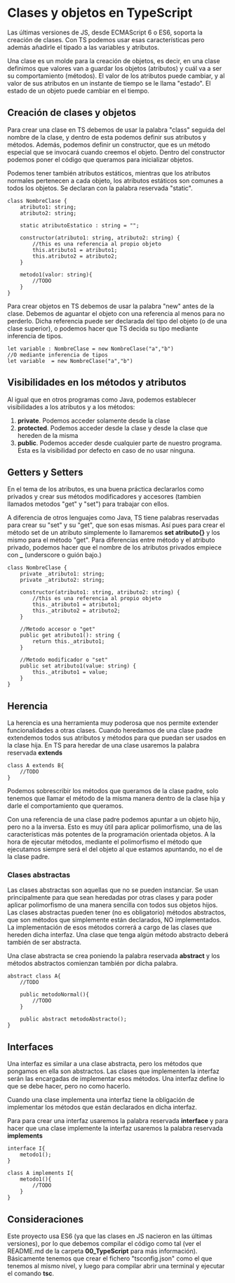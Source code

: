 # Clases y objetos en TypeScript

Las últimas versiones de JS, desde ECMAScript 6 o ES6, soporta la creación de clases. Con TS podemos usar esas características pero además añadirle el tipado a las variables y atributos.

Una clase es un molde para la creación de objetos, es decir, en una clase definimos que valores van a guardar los objetos (atributos) y cuál va a ser su comportamiento (métodos). El valor de los atributos puede cambiar, y al valor de sus atributos en un instante de tiempo se le llama "estado". El estado de un objeto puede cambiar en el tiempo. 

## Creación de clases y objetos

Para crear una clase en TS debemos de usar la palabra "class" seguida del nombre de la clase, y dentro de esta podemos definir sus atributos y métodos. Además, podemos definir un constructor, que es un método especial que se invocará cuando creemos el objeto. Dentro del constructor podemos poner el código que queramos para inicializar objetos. 

Podemos tener también atributos estáticos, mientras que los atributos normales pertenecen a cada objeto, los atributos estáticos son comunes a todos los objetos. Se declaran con la palabra reservada "static".

    class NombreClase {
        atributo1: string;
        atributo2: string;

        static atributoEstatico : string = "";

        constructor(atributo1: string, atributo2: string) {
            //this es una referencia al propio objeto
            this.atributo1 = atributo1;
            this.atributo2 = atributo2;
        }

        metodo1(valor: string){
            //TODO
        }
    }

Para crear objetos en TS debemos de usar la palabra "new" antes de la clase. Debemos de aguantar el objeto con una referencia al menos para no perderlo. Dicha referencia puede ser declarada del tipo del objeto (o de una clase superior), o podemos hacer que TS decida su tipo mediante inferencia de tipos.

    let variable : NombreClase = new NombreClase("a","b")
    //O mediante inferencia de tipos
    let variable  = new NombreClase("a","b")

## Visibilidades en los métodos y atributos
Al igual que en otros programas como Java, podemos establecer visibilidades a los atributos y a los métodos:

1. <b>private</b>. Podemos acceder solamente desde la clase
2. <b>protected</b>. Podemos acceder desde la clase y desde la clase que hereden de la misma
3. <b>public</b>. Podemos acceder desde cualquier parte de nuestro programa. Esta es la visibilidad por defecto en caso de no usar ninguna.

## Getters y Setters

En el tema de los atributos, es una buena práctica declararlos como privados y crear sus métodos modificadores y accesores (tambien llamados metodos "get" y "set") para trabajar con ellos.

A diferencia de otros lenguajes como Java, TS tiene palabras reservadas para crear su "set" y su "get", que son esas mismas. Así pues para crear el método set de un atributo simplemente lo llamaremos <b>set atributo{}</b> y los mismo para el método "get". Para diferencias entre método y el atributo privado, podemos hacer que el nombre de los atributos privados empiece con <b>_</b> (underscore o guión bajo.)

    class NombreClase {
        private _atributo1: string;
        private _atributo2: string;

        constructor(atributo1: string, atributo2: string) {
            //this es una referencia al propio objeto
            this._atributo1 = atributo1;
            this._atributo2 = atributo2;
        }

        //Metodo accesor o "get"
        public get atributo1(): string {
            return this._atributo1;
        }

        //Metodo modificador o "set"
        public set atributo1(value: string) {
            this._atributo1 = value;
        }
    }

## Herencia

La herencia es una herramienta muy poderosa que nos permite extender funcionalidades a otras clases. Cuando heredamos de una clase padre extendemos todos sus atributos y métodos para que puedan ser usados en la clase hija. En TS para heredar de una clase usaremos la palabra reservada <b>extends</b>

    class A extends B{
        //TODO
    }

Podemos sobrescribir los métodos que queramos de la clase padre, solo tenemos que llamar el método de la misma manera dentro de la clase hija y darle el comportamiento que queramos.

Con una referencia de una clase padre podemos apuntar a un objeto hijo, pero no a la inversa. Esto es muy útil para aplicar polimorfismo, una de las características más potentes de la programación orientada objetos. A la hora de ejecutar métodos, mediante el polimorfismo el método que ejecutamos siempre será el del objeto al que estamos apuntando, no el de la clase padre.

### Clases abstractas

Las clases abstractas son aquellas que no se pueden instanciar. Se usan principalmente para que sean heredadas por otras clases y para poder aplicar polimorfismo de una manera sencilla con todos sus objetos hijos. Las clases abstractas pueden tener (no es obligatorio) métodos abstractos, que son métodos que simplemente están declarados, NO implementados. La implementación de esos métodos correrá a cargo de las clases que hereden dicha interfaz. Una clase que tenga algún método abstracto deberá también de ser abstracta.

Una clase abstracta se crea poniendo la palabra reservada <b>abstract</b> y los métodos abstractos comienzan también por dicha palabra.

    abstract class A{
        //TODO

        public metodoNormal(){
            //TODO
        }
        
        public abstract metodoAbstracto();
    }

## Interfaces

Una interfaz es similar a una clase abstracta, pero los métodos que pongamos en ella son abstractos. Las clases que implementen la interfaz serán las encargadas de implementar esos métodos. Una interfaz define lo que se debe hacer, pero no como hacerlo.

Cuando una clase implementa una interfaz tiene la obligación de implementar los métodos que están declarados en dicha interfaz.

Para para crear una interfaz usaremos la palabra reservada <b>interface</b> y para hacer que una clase implemente la interfaz usaremos la palabra reservada <b>implements</b>

    interface I{
        metodo1();
    }

    class A implements I{
        metodo1(){
            //TODO
        }
    }

## Consideraciones

Este proyecto usa ES6 (ya que las clases en JS nacieron en las últimas versiones), por lo que debemos compilar el código como tal (ver el README.md de la carpeta **00_TypeScript** para más información). Básicamente tenemos que crear el fichero "tsconfig.json" como el que tenemos al mismo nivel, y luego para compilar abrir una terminal y ejecutar el comando **tsc**. 

